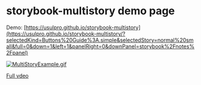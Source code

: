 # storybook-multistory demo page

Demo: [https://usulpro.github.io/storybook-multistory](https://usulpro.github.io/storybook-multistory/?selectedKind=Buttons%20Guide%3A.simple&selectedStory=normal%20small&full=0&down=1&left=1&panelRight=0&downPanel=storybook%2Fnotes%2Fpanel)

[![MultiStoryExample.gif](./MultyStoryExample.gif)](https://raw.githubusercontent.com/UsulPro/storybook-multistory/master/MultyStoryExample.gif)

[Full vdeo](http://recordit.co/e5s04Y3CBx)
